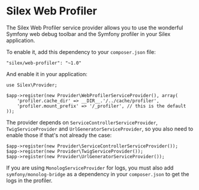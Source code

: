 Silex Web Profiler
==================

The Silex Web Profiler service provider allows you to use the wonderful
Symfony web debug toolbar and the Symfony profiler in your Silex application.

To enable it, add this dependency to your `composer.json` file:

    "silex/web-profiler": "~1.0"

And enable it in your application:

    use Silex\Provider;

    $app->register(new Provider\WebProfilerServiceProvider(), array(
        'profiler.cache_dir' => __DIR__.'/../cache/profiler',
        'profiler.mount_prefix' => '/_profiler', // this is the default
    ));

The provider depends on `ServiceControllerServiceProvider`,
`TwigServiceProvider` and `UrlGeneratorServiceProvider`, so you also need to
enable those if that's not already the case:

    $app->register(new Provider\ServiceControllerServiceProvider());
    $app->register(new Provider\TwigServiceProvider());
    $app->register(new Provider\UrlGeneratorServiceProvider());

If you are using `MonologServiceProvider` for logs, you must also add
`symfony/monolog-bridge` as a dependency in your `composer.json` to get the
logs in the profiler.
